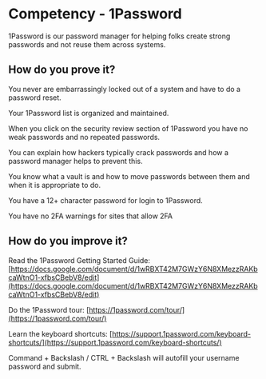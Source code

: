 # Competency - 1Password

1Password is our password manager for helping folks create strong passwords and not reuse them across systems.

## How do you prove it?

You never are embarrassingly locked out of a system and have to do a password reset. 

Your 1Password list is organized and maintained.

When you click on the security review section of 1Password you have no weak passwords and no repeated passwords.

You can explain how hackers typically crack passwords and how a password manager helps to prevent this.

You know what a vault is and how to move passwords between them and when it is appropriate to do.

You have a 12+ character password for login to 1Password.

You have no 2FA warnings for sites that allow 2FA

## How do you improve it?

Read the 1Password Getting Started Guide: [https://docs.google.com/document/d/1wRBXT42M7GWzY6N8XMezzRAKbcaWtnO1-xfbsCBebV8/edit](https://docs.google.com/document/d/1wRBXT42M7GWzY6N8XMezzRAKbcaWtnO1-xfbsCBebV8/edit)

Do the 1Password tour: [https://1password.com/tour/](https://1password.com/tour/) 

Learn the keyboard shortcuts: [https://support.1password.com/keyboard-shortcuts/](https://support.1password.com/keyboard-shortcuts/)

Command + Backslash / CTRL + Backslash will autofill your username password and submit.  

